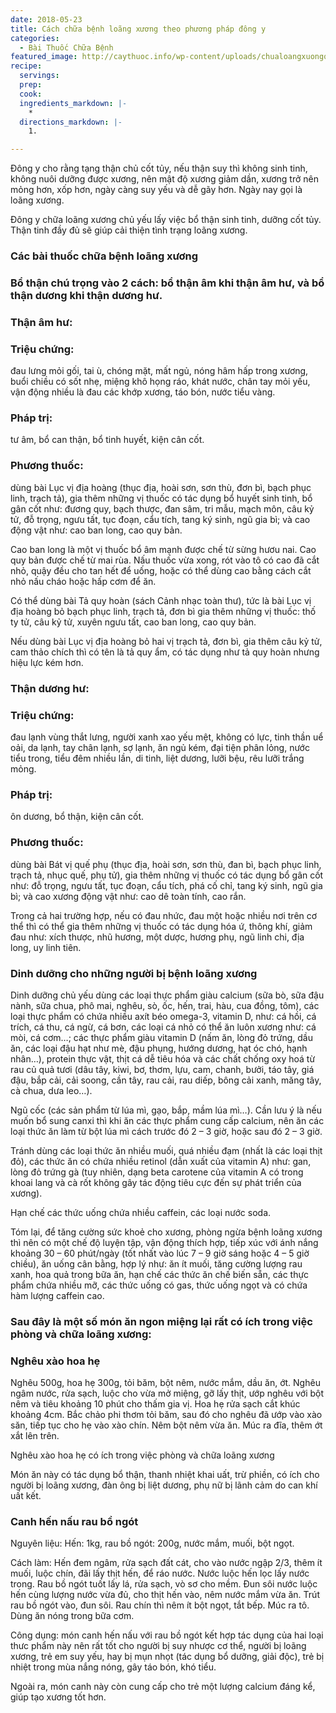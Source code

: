 ```yaml
---
date: 2018-05-23
title: Cách chữa bệnh loãng xương theo phương pháp đông y
categories:
  - Bài Thuốc Chữa Bệnh
featured_image: http://caythuoc.info/wp-content/uploads/chualoangxuongquadongy.png
recipe:
  servings:  
  prep:  
  cook:  
  ingredients_markdown: |-
    * 
  directions_markdown: |-
    1. 

---
```

Đông y cho rằng tạng thận chủ cốt tủy, nếu thận suy thì không sinh tinh, không nuôi dưỡng được xương, nên mật độ xương giảm dần, xương trở nên mỏng hơn, xốp hơn, ngày càng suy yếu và dễ gãy hơn. Ngày nay gọi là loãng xương.

Đông y chữa loãng xương chủ yếu lấy việc bổ thận sinh tinh, dưỡng cốt tủy. Thận tinh đầy đủ sẽ giúp cải thiện tình trạng loãng xương.

<h3>Các bài thuốc chữa bệnh loãng xương</h3>

<h3>Bổ thận chú trọng vào 2 cách: bổ thận âm khi thận âm hư, và bổ thận dương khi thận dương hư.</h3>

<h3>Thận âm hư:</h3>

<h3>Triệu chứng:</h3> đau lưng mỏi gối, tai ù, chóng mặt, mất ngủ, nóng hâm hấp trong xương, buổi chiều có sốt nhẹ, miệng khô họng ráo, khát nước, chân tay mỏi yếu, vận động nhiều là đau các khớp xương, táo bón, nước tiểu vàng.

<h3>Pháp trị: </h3>tư âm, bổ can thận, bổ tinh huyết, kiện cân cốt.

<h3>Phương thuốc:</h3> dùng bài Lục vị địa hoàng (thục địa, hoài sơn, sơn thù, đơn bì, bạch phục linh, trạch tả), gia thêm những vị thuốc có tác dụng bổ huyết sinh tinh, bổ gân cốt như: đương quy, bạch thược, đan sâm, tri mẫu, mạch môn, câu kỷ tử, đỗ trọng, ngưu tất, tục đoạn, cẩu tích, tang ký sinh, ngũ gia bì; và cao động vật như: cao ban long, cao quy bản.

Cao ban long là một vị thuốc bổ âm mạnh được chế từ sừng hươu nai. Cao quy bản được chế từ mai rùa. Nấu thuốc vừa xong, rót vào tô có cao đã cắt nhỏ, quậy đều cho tan hết để uống, hoặc có thể dùng cao bằng cách cắt nhỏ nấu cháo hoặc hấp cơm để ăn.

Có thể dùng bài Tả quy hoàn (sách Cảnh nhạc toàn thư), tức là bài Lục vị địa hoàng bỏ bạch phục linh, trạch tả, đơn bì gia thêm những vị thuốc: thố ty tử, câu kỷ tử, xuyên ngưu tất, cao ban long, cao quy bản.

Nếu dùng bài Lục vị địa hoàng bỏ hai vị trạch tả, đơn bì, gia thêm câu kỷ tử, cam thảo chích thì có tên là tả quy ẩm, có tác dụng như tả quy hoàn nhưng hiệu lực kém hơn.

<h3>Thận dương hư:</h3>

<h3>Triệu chứng:</h3> đau lạnh vùng thắt lưng, người xanh xao yếu mệt, không có lực, tinh thần uể oải, da lạnh, tay chân lạnh, sợ lạnh, ăn ngủ kém, đại tiện phân lỏng, nước tiểu trong, tiểu đêm nhiều lần, di tinh, liệt dương, lưỡi bệu, rêu lưỡi trắng mỏng.

<h3>Pháp trị:</h3> ôn dương, bổ thận, kiện cân cốt.

<h3>Phương thuốc:</h3> dùng bài Bát vị quế phụ (thục địa, hoài sơn, sơn thù, đan bì, bạch phục linh, trạch tả, nhục quế, phụ tử), gia thêm những vị thuốc có tác dụng bổ gân cốt như: đỗ trọng, ngưu tất, tục đoạn, cẩu tích, phá cố chỉ, tang ký sinh, ngũ gia bì; và cao xương động vật như: cao dê toàn tính, cao rắn.

Trong cả hai trường hợp, nếu có đau nhức, đau một hoặc nhiều nơi trên cơ thể thì có thể gia thêm những vị thuốc có tác dụng hóa ứ, thông khí, giảm đau như: xích thược, nhũ hương, một dược, hương phụ, ngũ linh chi, địa long, uy linh tiên.

<h3>Dinh dưỡng cho những người bị bệnh loãng xương</h3>

Dinh dưỡng chủ yếu dùng các loại thực phẩm giàu calcium (sữa bò, sữa đậu nành, sữa chua, phô mai, nghêu, sò, ốc, hến, trai, hàu, cua đồng, tôm), các loại thực phẩm có chứa nhiều axít béo omega-3, vitamin D, như: cá hồi, cá trích, cá thu, cá ngừ, cá bơn, các loại cá nhỏ có thể ăn luôn xương như: cá mòi, cá cơm…; các thực phẩm giàu vitamin D (nấm ăn, lòng đỏ trứng, dầu ăn, các loại đậu hạt như mè, đậu phụng, hướng dương, hạt óc chó, hạnh nhân…), protein thực vật, thịt cá dễ tiêu hóa và các chất chống oxy hoá từ rau củ quả tươi (dâu tây, kiwi, bơ, thơm, lựu, cam, chanh, bưởi, táo tây, giá đậu, bắp cải, cải soong, cần tây, rau cải, rau diếp, bông cải xanh, măng tây, cà chua, dưa leo…).

Ngũ cốc (các sản phẩm từ lúa mì, gạo, bắp, mầm lúa mì…). Cần lưu ý là nếu muốn bổ sung canxi thì khi ăn các thực phẩm cung cấp calcium, nên ăn các loại thức ăn làm từ bột lúa mì cách trước đó 2 – 3 giờ, hoặc sau đó 2 – 3 giờ.

Tránh dùng các loại thức ăn nhiều muối, quá nhiều đạm (nhất là các loại thịt đỏ), các thức ăn có chứa nhiều retinol (dẫn xuất của vitamin A) như: gan, lòng đỏ trứng gà (tuy nhiên, dạng beta carotene của vitamin A có trong khoai lang và cà rốt không gây tác động tiêu cực đến sự phát triển của xương).

Hạn chế các thức uống chứa nhiều caffein, các loại nước soda.

Tóm lại, để tăng cường sức khoẻ cho xương, phòng ngừa bệnh loãng xương thì nên có một chế độ luyện tập, vận động thích hợp, tiếp xúc với ánh nắng khoảng 30 – 60 phút/ngày (tốt nhất vào lúc 7 – 9 giờ sáng hoặc 4 – 5 giờ chiều), ăn uống cân bằng, hợp lý như: ăn ít muối, tăng cường lượng rau xanh, hoa quả trong bữa ăn, hạn chế các thức ăn chế biến sẵn, các thực phẩm chứa nhiều mỡ, các thức uống có gas, thức uống ngọt và có chứa hàm lượng caffein cao.

<h3>Sau đây là một số món ăn ngon miệng lại rất có ích trong việc phòng và chữa loãng xương:</h3>

<h3>Nghêu xào hoa hẹ</h3>

Nghêu 500g, hoa hẹ 300g, tỏi băm, bột nêm, nước mắm, dầu ăn, ớt. Nghêu ngâm nước, rửa sạch, luộc cho vừa mở miệng, gỡ lấy thịt, ướp nghêu với bột nêm và tiêu khoảng 10 phút cho thấm gia vị. Hoa hẹ rửa sạch cắt khúc khoảng 4cm. Bắc chảo phi thơm tỏi băm, sau đó cho nghêu đã ướp vào xào săn, tiếp tục cho hẹ vào xào chín. Nêm bột nêm vừa ăn. Múc ra đĩa, thêm ớt xắt lên trên.

Nghêu xào hoa hẹ có ích trong việc phòng và chữa loãng xương

Món ăn này có tác dụng bổ thận, thanh nhiệt khai uất, trừ phiền, có ích cho người bị loãng xương, đàn ông bị liệt dương, phụ nữ bị lãnh cảm do can khí uất kết.

<h3>Canh hến nấu rau bồ ngót</h3>

Nguyên liệu: Hến: 1kg, rau bồ ngót: 200g, nước mắm, muối, bột ngọt.

Cách làm: Hến đem ngâm, rửa sạch đất cát, cho vào nước ngập 2/3, thêm ít muối, luộc chín, đãi lấy thịt hến, để ráo nước. Nước luộc hến lọc lấy nước trong. Rau bồ ngót tuốt lấy lá, rửa sạch, vò sơ cho mềm. Đun sôi nước luộc hến cùng lượng nước vừa đủ, cho thịt hến vào, nêm nước mắm vừa ăn. Trút rau bồ ngót vào, đun sôi. Rau chín thì nêm ít bột ngọt, tắt bếp. Múc ra tô. Dùng ăn nóng trong bữa cơm.

Công dụng: món canh hến nấu với rau bồ ngót kết hợp tác dụng của hai loại thưc phẩm này nên rất tốt cho người bị suy nhược cơ thể, người bị loãng xương, trẻ em suy yếu, hay bị mụn nhọt (tác dụng bổ dưỡng, giải độc), trẻ bị nhiệt trong mùa nắng nóng, gây táo bón, khó tiểu.

Ngoài ra, món canh này còn cung cấp cho trẻ một lượng calcium đáng kể, giúp tạo xương tốt hơn.

